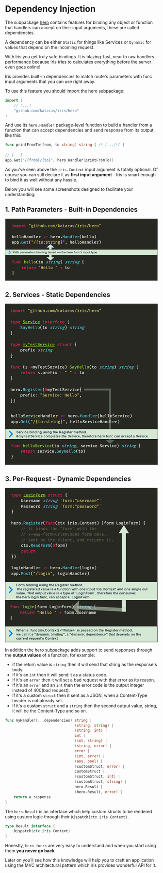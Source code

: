 # Dependency Injection

The subpackage [hero](https://github.com/kataras/iris/tree/master/hero) contains features for binding any object or function that handlers can accept on their input arguments, these are called dependencies.

A dependency can be either `Static` for things like Services or `Dynamic` for values that depend on the incoming request.

With Iris you get truly safe bindings. It is blazing-fast, near to raw handlers performance because Iris tries to calculates everything before the server even goes online!

Iris provides built-in dependencies to match route's parameters with func input arguments that you can use right away.

To use this feature you should import the hero subpackage:

```go
import (
    // [...]
    "github.com/kataras/iris/hero"
)
```

And use its `hero.Handler` package-level function to build a handler from a function that can accept dependencies and send response from its output, like this:

```go
func printFromTo(from, to string) string { /* [...]*/ }

// [...]
app.Get("/{from}/{to}", hero.Handler(printFromTo))
```

As you've seen above the `iris.Context` input argument is totally optional. Of course you can still declare it as **first input argument** - Iris is smart enough to bind it as well without any hassle.

Below you will see some screenshots designed to facilitate your understanding:

## 1. Path Parameters - Built-in Dependencies

![\_assets/hero-1-monokai.png](.gitbook/assets/hero-1-monokai.png)

## 2. Services - Static Dependencies

![\_assets/hero-2-monokai.png](.gitbook/assets/hero-2-monokai.png)

## 3. Per-Request - Dynamic Dependencies

![\_assets/hero-3-monokai.png](.gitbook/assets/hero-3-monokai.png)

In addition the hero subpackage adds support to send responses through the **output values** of a function, for example:

* if the return value is `string` then it will send that string as the response's body.
* If it's an `int` then it will send it as a status code.
* If it's an `error` then it will set a bad request with that error as its reason.
* If it's an `error` and an `int` then the error code is the output integer instead of 400(bad request).
* If it's a custom `struct` then it sent as a JSON, when a Content-Type header is not already set.
* If it's a custom `struct` and a `string` then the second output value, string, it will be the Content-Type and so on.

```go
func myHandler(...dependencies) string |
                                (string, string) |
                                (string, int) |
                                int |
                                (int, string) |
                                (string, error) |
                                error |
                                (int, error) |
                                (any, bool) |
                                (customStruct, error) |
                                customStruct |
                                (customStruct, int) |
                                (customStruct, string) |
                                hero.Result |
                                (hero.Result, error) {
    return a_response
}
```

The `hero.Result` is an interface which help custom structs to be rendered using custom logic through their `Dispatch(ctx iris.Context)`.

```go
type Result interface {
    Dispatch(ctx iris.Context)
}
```

Honestly, `hero funcs` are very easy to understand and when you start using them **you never go back**.

Later on you'll see how this knowledge will help you to craft an application using the MVC architectural pattern which Iris provides wonderful API for it.

